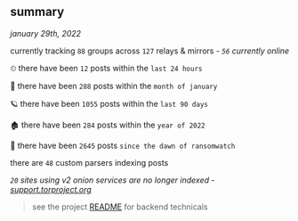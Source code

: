 
## summary
_january 29th, 2022_

currently tracking `88` groups across `127` relays & mirrors - _`56` currently online_

⏲ there have been `12` posts within the `last 24 hours`

🦈 there have been `288` posts within the `month of january`

🪐 there have been `1055` posts within the `last 90 days`

🏚 there have been `284` posts within the `year of 2022`

🦕 there have been `2645` posts `since the dawn of ransomwatch`

there are `48` custom parsers indexing posts

_`20` sites using v2 onion services are no longer indexed - [support.torproject.org](https://support.torproject.org/onionservices/v2-deprecation/)_

> see the project [README](https://github.com/thetanz/ransomwatch#ransomwatch--) for backend technicals
